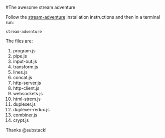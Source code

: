 #The awesome stream adventure

Follow the [stream-adventure](https://github.com/substack/stream-adventure) installation instructions and then in a terminal run:

```
stream-adventure
```

The files are:

  1. program.js
  2. pipe.js
  3. input-out.js
  4. transform.js
  5. lines.js
  6. concat.js
  7. http-server.js
  8. http-client.js
  9. websockets.js
  10. html-strem.js
  11. duplexer.js
  12. duplexer-redux.js
  13. combiner.js
  14. crypt.js

Thanks @substack!
